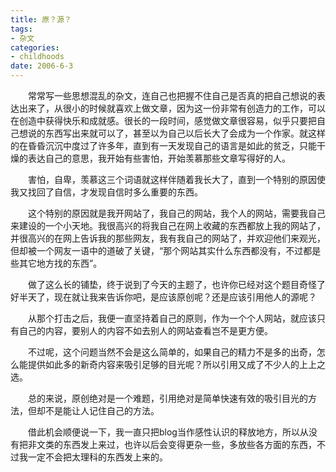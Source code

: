 ```yaml
---
title: 原？源？
tags:
- 杂文
categories:
- childhoods
date: 2006-6-3
---
```


　　常常写一些思想混乱的杂文，连自己也把握不住自己是否真的把自己想说的表达出来了，从很小的时候就喜欢上做文章，因为这一份非常有创造力的工作，可以在创造中获得快乐和成就感。很长的一段时间，感觉做文章很容易，似乎只要把自己想说的东西写出来就可以了，甚至以为自己以后长大了会成为一个作家。就这样的在昏昏沉沉中度过了许多年，直到有一天发现自己的语言是如此的贫乏，只能干燥的表达自己的意思，我开始有些害怕，开始羡慕那些文章写得好的人。

　　害怕，自卑，羡慕这三个词语就这样伴随着我长大了，直到一个特别的原因使我又找回了自信，才发现自信时多么重要的东西。

　　这个特别的原因就是我开网站了，我自己的网站，我个人的网站，需要我自己来建设的一个小天地。我很高兴的将我自己在网上收藏的东西都放上我的网站了，并很高兴的在网上告诉我的那些网友，我有我自己的网站了，并欢迎他们来观光，但却被一个网友一语中的道破了关键，“那个网站其实什么东西都没有，不过都是些其它地方找的东西”。

　　做了这么长的铺垫，终于说到了今天的主题了，也许你已经对这个题目奇怪了好半天了，现在就让我来告诉你吧，是应该原创呢？还是应该引用他人的源呢？

　　从那个打击之后，我便一直坚持着自己的原则，作为一个个人网站，就应该只有自己的内容，要别人的内容不如去别人的网站查看岂不是更方便。

　　不过呢，这个问题当然不会是这么简单的，如果自己的精力不是多的出奇，怎么能提供如此多的新奇内容来吸引足够的目光呢？所以引用又成了不少人的上上之选。

　　总的来说，原创绝对是一个难题，引用绝对是简单快速有效的吸引目光的方法，但却不是能让人记住自己的方法。

　　借此机会顺便说一下，我一直只把blog当作感性认识的释放地方，所以从没有把非文类的东西发上来过，也许以后会变得更杂一些，多放些各方面的东西，不过我一定不会把太理科的东西发上来的。
